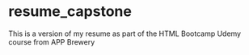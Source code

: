# resume_capstone
This is a version of my resume as part of the HTML Bootcamp Udemy course from APP Brewery
